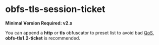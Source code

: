 # obfs-tls-session-ticket

**Minimal Version Required: v2.x**

You can append a **http** or **tls** obfuscator to preset list to avoid bad [QoS], **obfs-tls1.2-ticket** is recommended.

[QoS]: https://en.wikipedia.org/wiki/Quality_of_service

